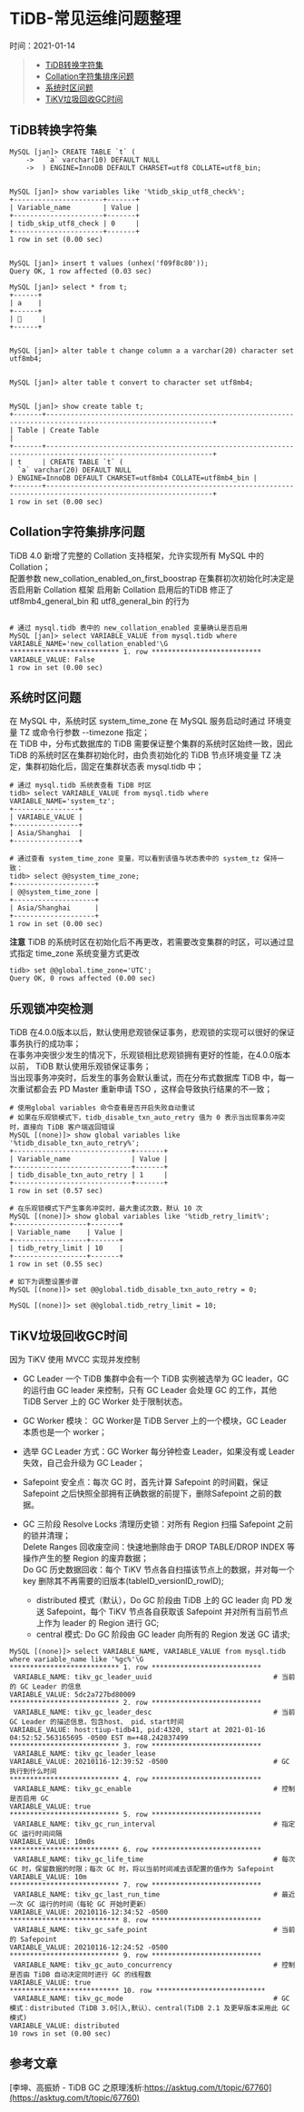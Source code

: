 # TiDB-常见运维问题整理
时间：2021-01-14

> - [TiDB转换字符集](#TiDB转换字符集)  
> - [Collation字符集排序问题](#Collation字符集排序问题)  
> - [系统时区问题](#系统时区问题)  
> - [TiKV垃圾回收GC时间](#TiKV垃圾回收GC时间)  




## TiDB转换字符集
```
MySQL [jan]> CREATE TABLE `t` (     
    ->   `a` varchar(10) DEFAULT NULL 
    ->  ) ENGINE=InnoDB DEFAULT CHARSET=utf8 COLLATE=utf8_bin;


MySQL [jan]> show variables like '%tidb_skip_utf8_check%';
+----------------------+-------+
| Variable_name        | Value |
+----------------------+-------+
| tidb_skip_utf8_check | 0     |
+----------------------+-------+
1 row in set (0.00 sec)


MySQL [jan]> insert t values (unhex('f09f8c80'));
Query OK, 1 row affected (0.03 sec)

MySQL [jan]> select * from t;
+------+
| a    |
+------+
|      |
+------+


MySQL [jan]> alter table t change column a a varchar(20) character set utf8mb4;


MySQL [jan]> alter table t convert to character set utf8mb4;


MySQL [jan]> show create table t;
+-------+---------------------------------------------------------------------------------------------------------------+
| Table | Create Table                                                                                                  |
+-------+---------------------------------------------------------------------------------------------------------------+
| t     | CREATE TABLE `t` (
  `a` varchar(20) DEFAULT NULL
) ENGINE=InnoDB DEFAULT CHARSET=utf8mb4 COLLATE=utf8mb4_bin |
+-------+---------------------------------------------------------------------------------------------------------------+
1 row in set (0.00 sec)
```


## Collation字符集排序问题
TiDB 4.0 新增了完整的 Collation 支持框架，允许实现所有 MySQL 中的 Collation；  
配置参数 new_collation_enabled_on_first_boostrap 在集群初次初始化时决定是否启用新 Collation 框架
启用新 Collation 启用后的TiDB 修正了 utf8mb4_general_bin 和 utf8_general_bin 的行为
```shell

# 通过 mysql.tidb 表中的 new_collation_enabled 变量确认是否启用
MySQL [jan]> select VARIABLE_VALUE from mysql.tidb where VARIABLE_NAME='new_collation_enabled'\G
*************************** 1. row ***************************
VARIABLE_VALUE: False
1 row in set (0.00 sec)
```

## 系统时区问题

在 MySQL 中，系统时区 system_time_zone 在 MySQL 服务启动时通过 环境变量 TZ 或命令行参数 --timezone 指定；  
在 TiDB 中，分布式数据库的 TiDB 需要保证整个集群的系统时区始终一致，因此 TiDB 的系统时区在集群初始化时，由负责初始化的 TiDB 节点环境变量 TZ 决定，集群初始化后，固定在集群状态表 mysql.tidb 中；  

```shell
# 通过 mysql.tidb 系统表查看 TiDB 时区
tidb> select VARIABLE_VALUE from mysql.tidb where VARIABLE_NAME='system_tz';
+----------------+
| VARIABLE_VALUE |
+----------------+
| Asia/Shanghai  |
+----------------+

# 通过查看 system_time_zone 变量，可以看到该值与状态表中的 system_tz 保持一致：
tidb> select @@system_time_zone;
+--------------------+
| @@system_time_zone |
+--------------------+
| Asia/Shanghai      |
+--------------------+
1 row in set (0.00 sec)
```
**注意** TiDB 的系统时区在初始化后不再更改，若需要改变集群的时区，可以通过显式指定 time_zone 系统变量方式更改
```
tidb> set @@global.time_zone='UTC';
Query OK, 0 rows affected (0.00 sec)
```


## 乐观锁冲突检测
TiDB 在4.0.0版本以后，默认使用悲观锁保证事务，悲观锁的实现可以很好的保证事务执行的成功率；  
在事务冲突很少发生的情况下，乐观锁相比悲观锁拥有更好的性能，在4.0.0版本以前， TiDB 默认使用乐观锁保证事务；  
当出现事务冲突时，后发生的事务会默认重试，而在分布式数据库 TiDB 中，每一次重试都会去 PD Master 重新申请 TSO ，这样会导致执行结果的不一致；  

```shell
# 使用global variables 命令查看是否开启失败自动重试  
# 如果在乐观锁模式下，tidb_disable_txn_auto_retry 值为 0 表示当出现事务冲突时，直接向 TiDB 客户端返回错误
MySQL [(none)]> show global variables like '%tidb_disable_txn_auto_retry%';
+-----------------------------+-------+
| Variable_name               | Value |
+-----------------------------+-------+
| tidb_disable_txn_auto_retry | 1     |
+-----------------------------+-------+
1 row in set (0.57 sec)

# 在乐观锁模式下产生事务冲突时，最大重试次数，默认 10 次
MySQL [(none)]> show global variables like '%tidb_retry_limit%';
+------------------+-------+
| Variable_name    | Value |
+------------------+-------+
| tidb_retry_limit | 10    |
+------------------+-------+
1 row in set (0.55 sec)

# 如下为调整设置步骤
MySQL [(none)]> set @@global.tidb_disable_txn_auto_retry = 0;

MySQL [(none)]> set @@global.tidb_retry_limit = 10;
```



## TiKV垃圾回收GC时间
因为 TiKV 使用 MVCC 实现并发控制

 - GC Leader
 一个 TiDB 集群中会有一个 TiDB 实例被选举为 GC leader，GC 的运行由 GC leader 来控制，只有 GC Leader 会处理 GC 的工作，其他 TiDB Server 上的 GC Worker 处于限制状态。  
  - GC Worker 模块： GC Worker是 TiDB Server 上的一个模块，GC Leader 本质也是一个 worker；
  - 选举 GC Leader 方式：GC Worker 每分钟检查 Leader，如果没有或 Leader 失效，自己会升级为 GC Leader；   
  - Safepoint 安全点：每次 GC 时，首先计算 Safepoint 的时间戳，保证 Safepoint 之后快照全部拥有正确数据的前提下，删除Safepoint 之前的数据。

 - GC 三阶段
 Resolve Locks 清理历史锁：对所有 Region 扫描 Safepoint 之前的锁并清理；  
 Delete Ranges 回收废空间：快速地删除由于 DROP TABLE/DROP INDEX 等操作产生的整 Region 的废弃数据；  
 Do GC 历史数据回收：每个 TiKV 节点各自扫描该节点上的数据，并对每一个 key 删除其不再需要的旧版本(tableID_versionID_rowID);  
   - distributed 模式（默认），Do GC 阶段由 TiDB 上的 GC leader 向 PD 发送 Safepoint，每个 TiKV 节点各自获取该 Safepoint 并对所有当前节点上作为 leader 的 Region 进行 GC;
   - central 模式: Do GC 阶段由 GC leader 向所有的 Region 发送 GC 请求;   

```shell
MySQL [(none)]> select VARIABLE_NAME, VARIABLE_VALUE from mysql.tidb where variable_name like '%gc%'\G
*************************** 1. row ***************************
 VARIABLE_NAME: tikv_gc_leader_uuid                              # 当前的 GC Leader 的信息
VARIABLE_VALUE: 5dc2a727bd80009
*************************** 2. row ***************************
 VARIABLE_NAME: tikv_gc_leader_desc                              # 当前 GC Leader 的描述信息，包含host、 pid、start时间
VARIABLE_VALUE: host:tiup-tidb41, pid:4320, start at 2021-01-16 04:52:52.563165695 -0500 EST m=+48.242837499
*************************** 3. row ***************************
 VARIABLE_NAME: tikv_gc_leader_lease
VARIABLE_VALUE: 20210116-12:39:52 -0500                          # GC 执行到什么时间
*************************** 4. row ***************************
 VARIABLE_NAME: tikv_gc_enable                                   # 控制是否启用 GC
VARIABLE_VALUE: true
*************************** 5. row ***************************
 VARIABLE_NAME: tikv_gc_run_interval                             # 指定 GC 运行时间间隔
VARIABLE_VALUE: 10m0s
*************************** 6. row ***************************
 VARIABLE_NAME: tikv_gc_life_time                                # 每次 GC 时，保留数据的时限；每次 GC 时，将以当前时间减去该配置的值作为 Safepoint
VARIABLE_VALUE: 10m
*************************** 7. row ***************************
 VARIABLE_NAME: tikv_gc_last_run_time                            # 最近一次 GC 运行的时间（每轮 GC 开始时更新）
VARIABLE_VALUE: 20210116-12:34:52 -0500
*************************** 8. row ***************************
 VARIABLE_NAME: tikv_gc_safe_point                               # 当前的 Safepoint 
VARIABLE_VALUE: 20210116-12:24:52 -0500
*************************** 9. row ***************************
 VARIABLE_NAME: tikv_gc_auto_concurrency                         # 控制是否由 TiDB 自动决定同时进行 GC 的线程数
VARIABLE_VALUE: true
*************************** 10. row ***************************
 VARIABLE_NAME: tikv_gc_mode                                     # GC 模式：distributed（TiDB 3.0引入,默认）、central(TiDB 2.1 及更早版本采用此 GC 模式)
VARIABLE_VALUE: distributed                                      
10 rows in set (0.00 sec)
```



## 参考文章

[李坤、高振娇 - TiDB GC 之原理浅析:https://asktug.com/t/topic/67760](https://asktug.com/t/topic/67760)